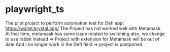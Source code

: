 # playwright_ts
The pilot project to perform automation test for Defi app: https://wallet.krystal.app/
The Project has not worked well with Metamask.
At that time, metamask has some issue related to switching also, we change to use rabbit instead
=> Project with extension for Metamask will be out of date
And I no longer work in the Defi field => project is postponed.
